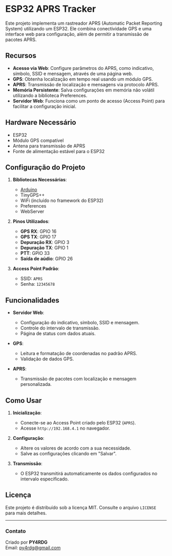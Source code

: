 # ESP32 APRS Tracker

Este projeto implementa um rastreador APRS (Automatic Packet Reporting System) utilizando um ESP32. Ele combina conectividade GPS e uma interface web para configuração, além de permitir a transmissão de pacotes APRS.

## Recursos

- **Acesso via Web**: Configure parâmetros do APRS, como indicativo, símbolo, SSID e mensagem, através de uma página web.
- **GPS**: Obtenha localização em tempo real usando um módulo GPS.
- **APRS**: Transmissão de localização e mensagens via protocolo APRS.
- **Memória Persistente**: Salva configurações em memória não volátil utilizando a biblioteca Preferences.
- **Servidor Web**: Funciona como um ponto de acesso (Access Point) para facilitar a configuração inicial.

## Hardware Necessário

- ESP32
- Módulo GPS compatível
- Antena para transmissão de APRS
- Fonte de alimentação estável para o ESP32

## Configuração do Projeto

1. **Bibliotecas Necessárias**:
   - [Arduino](https://www.arduino.cc/)
   - TinyGPS++
   - WiFi (incluído no framework do ESP32)
   - Preferences
   - WebServer

2. **Pinos Utilizados**:
   - **GPS RX**: GPIO 16
   - **GPS TX**: GPIO 17
   - **Depuração RX**: GPIO 3
   - **Depuração TX**: GPIO 1
   - **PTT**: GPIO 33
   - **Saída de aúdio**: GPIO 26

3. **Access Point Padrão**:
   - SSID: `APRS`
   - Senha: `12345678`

## Funcionalidades

- **Servidor Web**:
  - Configuração do indicativo, símbolo, SSID e mensagem.
  - Controle do intervalo de transmissão.
  - Página de status com dados atuais.
  
- **GPS**:
  - Leitura e formatação de coordenadas no padrão APRS.
  - Validação de dados GPS.

- **APRS**:
  - Transmissão de pacotes com localização e mensagem personalizada.

## Como Usar

1. **Inicialização**:
   - Conecte-se ao Access Point criado pelo ESP32 (`APRS`).
   - Acesse `http://192.168.4.1` no navegador.

2. **Configuração**:
   - Altere os valores de acordo com a sua necessidade.
   - Salve as configurações clicando em "Salvar".

3. **Transmissão**:
   - O ESP32 transmitirá automaticamente os dados configurados no intervalo especificado.

## Licença

Este projeto é distribuído sob a licença MIT. Consulte o arquivo `LICENSE` para mais detalhes.

---

### Contato

Criado por **PY4RDG**  
Email: py4rdg@gmail.com
